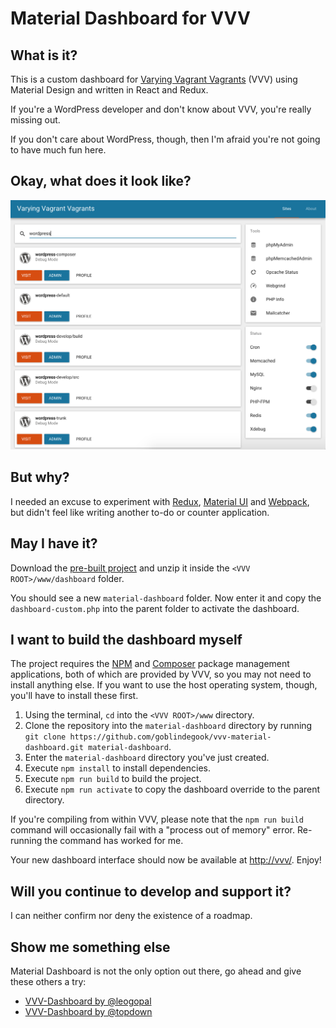# Material Dashboard for VVV

## What is it?

This is a custom dashboard for [Varying Vagrant Vagrants](https://github.com/Varying-Vagrant-Vagrants/VVV) (VVV) using Material Design and written in React and Redux.

If you're a WordPress developer and don't know about VVV, you're really missing out.

If you don't care about WordPress, though, then I'm afraid you're not going to have much fun here.

## Okay, what does it look like?

![Material VVV Screenshot](assets/screenshot.png)

## But why?

I needed an excuse to experiment with [Redux](https://github.com/rackt/react-redux), [Material UI](https://github.com/callemall/material-ui) and [Webpack](https://webpack.github.io), but didn't feel like writing another to-do or counter application.

## May I have it?

Download the [pre-built project](https://dl.dropboxusercontent.com/u/767182/material-dashboard/latest.zip) and unzip it inside the `<VVV ROOT>/www/dashboard` folder.

You should see a new `material-dashboard` folder.  Now enter it and copy the `dashboard-custom.php` into the parent folder to activate the dashboard.

## I want to build the dashboard myself

The project requires the [NPM](https://www.npmjs.com) and [Composer](https://getcomposer.org) package management applications, both of which are provided by VVV, so you may not need to install anything else.  If you want to use the host operating system, though, you'll have to install these first.

1. Using the terminal, `cd` into the `<VVV ROOT>/www` directory.
2. Clone the repository into the `material-dashboard` directory by running `git clone https://github.com/goblindegook/vvv-material-dashboard.git material-dashboard`.
3. Enter the `material-dashboard` directory you've just created.
4. Execute `npm install` to install dependencies.
5. Execute `npm run build` to build the project.
6. Execute `npm run activate` to copy the dashboard override to the parent directory.

If you're compiling from within VVV, please note that the `npm run build` command will occasionally fail with a "process out of memory" error. Re-running the command has worked for me.

Your new dashboard interface should now be available at [http://vvv/](http://vvv/). Enjoy!

## Will you continue to develop and support it?

I can neither confirm nor deny the existence of a roadmap.

## Show me something else

Material Dashboard is not the only option out there, go ahead and give these others a try:

* [VVV-Dashboard by @leogopal](https://github.com/leogopal/VVV-Dashboard/)
* [VVV-Dashboard by @topdown](https://github.com/topdown/VVV-Dashboard/)
